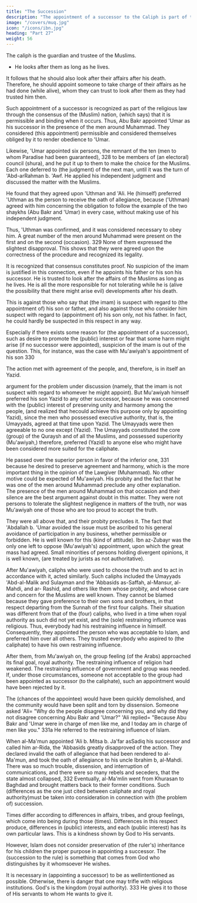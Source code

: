 ```yaml
---
title: "The Succession"
description: "The appointment of a successor to the Caliph is part of the religious law through the consensus of the (Muslim) nation, (which says) that it is permissible and binding when it occurs"
image: "/covers/muq.jpg"
icon: "/icons/ibn.jpg"
heading: "Part 27"
weight: 56
---
```




<!-- It should be known that we have been discussing the imamate and mentioned
the fact that it is part of the religious law because it serves the (public) interest. (We
have stated) that its real meaning is the supervision of the interests of the Muslim nation in both their worldly and their religious affairs. 327  -->

The caliph is the guardian and trustee of the Muslims. 
- He looks after them as long as he lives. 

It follows that he should also look after their affairs after his death. Therefore, he should appoint someone to take charge of their affairs as he had done (while alive), whom they can trust to look after them as they had trusted him then.

Such appointment of a successor is recognized as part of the religious law through the consensus of the (Muslim) nation, (which says) that it is permissible and binding when it occurs. Thus, Abu Bakr appointed 'Umar as his successor in the presence of the men around Muhammad. They considered (this appointment) permissible and considered themselves obliged by it to render obedience to 'Umar.

Likewise, 'Umar appointed six persons, the remnant of the ten (men to whom Paradise had been guaranteed), 328 to be members of (an electoral) council (shura), and he put it up to them to make the choice for the Muslims. Each one deferred to
(the judgment) of the next man, until it was the turn of 'Abd-arRahman b. 'Awf. He applied his independent judgment and discussed the matter with the Muslims. 

He found that they agreed upon 'Uthman and 'Ali. He (himself) preferred 'Uthman as the person to receive the oath of allegiance, because ('Uthman) agreed with him concerning the obligation to follow the example of the two shaykhs (Abu Bakr and 'Umar) in every case, without making use of his independent judgment. 

Thus, 'Uthman was confirmed, and it was considered necessary to obey him. A great number of the men around Muhammad were present on the first and on the second (occasion). 329 None of them expressed the slightest disapproval. This shows that
they were agreed upon the correctness of the procedure and recognized its legality. 

It is recognized that consensus constitutes proof. No suspicion of the imam is justified in this connection, even if he appoints his father or his son his successor. He is trusted to look after the affairs of the Muslims as long as he lives. He is all the more responsible for not tolerating while he is (alive the possibility that there might arise evil) developments after his death. 

This is against those who say that (the imam) is suspect with regard to (the appointment of) his son or father, and also against those who consider him suspect with regard to (appointment of) his son only, not his father. In fact, he could hardly be suspected in this respect in any way. 

Especially if there exists some reason for (the appointment of a successor), such as desire to promote the (public) interest or fear that some harm might arise (if no successor were appointed), suspicion of the imam is out of the question.
This, for instance, was the case with Mu'awiyah's appointment of his son 330 

The action met with agreement of the people, and, therefore, is in itself an Yazid. 

argument for the problem under discussion (namely, that the imam is not suspect with regard to whomever he might appoint). But Mu'awiyah himself preferred his son Yazid to any other successor, because he was concerned with the (public)
interest of preserving unity and harmony among the people, (and realized that hecould achieve this purpose only by appointing Yazid), since the men who possessed executive authority, that is, the Umayyads, agreed at that time upon Yazid. The
Umayyads were then agreeable to no one except (Yazid). The Umayyads constituted the core (group) of the Quraysh and of all the Muslims, and possessed superiority (Mu'awiyah,) therefore, preferred (Yazid) to anyone else who might have been considered more suited for the caliphate. 

He passed over the superior person in favor of the inferior one, 331 because he desired to preserve agreement and harmony,
which is the more important thing in the opinion of the Lawgiver (Muhammad). No other motive could be expected of Mu'awiyah. His probity and the fact that he was one of the men around Muhammad preclude any other explanation. The presence of
the men around Muhammad on that occasion and their silence are the best argument against doubt in this matter. They were not persons to tolerate the slightest negligence in matters of the truth, nor was Mu'awiyah one of those who are too proud to accept the truth. 

They were all above that, and their probity precludes it. The fact that 'Abdallah b. 'Umar avoided the issue must be ascribed to his general avoidance of participation in any business, whether permissible or forbidden. He is well known for this (kind of attitude). Ibn az-Zubayr was the only one left to oppose (Mu'awiyah's) appointment, upon which the great mass had agreed. Small minorities of persons holding divergent opinions, it is well known, (are treated by jurists as not authoritative).

After Mu'awiyah, caliphs who were used to choose the truth and to act in accordance with it, acted similarly. Such caliphs included the Umayyads 'Abd-al-Malik and Sulayman and the 'Abbasids as-Saffah, al-Mansur, al-Mahdi, and ar-
Rashid, and others like them whose probity, and whose care and concern for the
Muslims are well known. They cannot be blamed because they gave preference to
their own sons and brothers, in that respect departing from the Sunnah of the first
four caliphs. Their situation was different from that of the (four) caliphs, who lived
in a time when royal authority as such did not yet exist, and the (sole) restraining
influence was religious. Thus, everybody had his restraining influence in himself.
Consequently, they appointed the person who was acceptable to Islam, and preferred
him over all others. They trusted everybody who aspired to (the caliphate) to have
his own restraining influence.

After them, from Mu'awiyah on, the group feeling (of the Arabs) approached its final goal, royal authority. The restraining influence of religion had weakened. The restraining influence of government and group was needed. If, under those circumstances, someone not acceptable to the group had been appointed as successor (to the caliphate), such an appointment would have been rejected by it. 

The (chances of the appointee) would have been quickly demolished, and the community would have been split and torn by dissension. Someone asked 'Ali= "Why do the people disagree concerning you, and why did they not disagree concerning Abu Bakr and 'Umar?" 'Ali replied= "Because Abu Bakr and 'Umar were in charge of men like me, and I today am in charge of men
like you." 331a He referred to the restraining influence of Islam.

When al-Ma'mun appointed 'Ali b. Mitsa b. Ja'far asSadiq his successor and called him ar-Rida, the 'Abbasids greatly disapproved of the action. They declared invalid the oath of allegiance that had been rendered to al-Ma'mun, and took the
oath of allegiance to his uncle Ibrahim b, al-Mahdi. There was so much trouble,
dissension, and interruption of communications, and there were so many rebels and
seceders, that the state almost collapsed, 332 Eventually, al-Ma'mlin went from
Khurasan to Baghdad and brought matters back to their former conditions.
Such (differences as the one just cited between caliphate and royal authority)must be taken into consideration in connection with (the problem of) succession.

Times differ according to differences in affairs, tribes, and group feelings, which come into being during those (times). Differences in this respect produce, differences in (public) interests, and each (public interest) has its own particular
laws. This is a kindness shown by God to His servants.

However, Islam does not consider preservation of (the ruler's) inheritance for his children the proper purpose in appointing a successor. The (succession to the rule) is something that comes from God who distinguishes by it whomsoever He
wishes.

It is necessary in (appointing a successor) to be as wellintentioned as possible. Otherwise, there is danger that one may trifle with religious institutions. God's is the kingdom (royal authority). 333 He gives it to those of His
servants to whom He wants to give it.

<!-- There are some matters in this connection which need explanation. First,  -->
